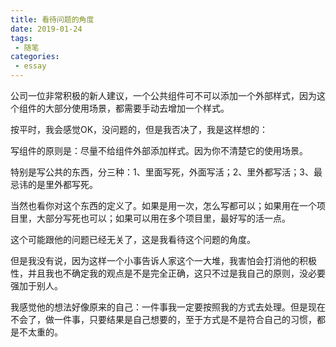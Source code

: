 ```yaml
---
title: 看待问题的角度
date: 2019-01-24
tags:
 - 随笔    
categories: 
 - essay
---
```


公司一位非常积极的新人建议，一个公共组件可不可以添加一个外部样式，因为这个组件的大部分使用场景，都需要手动去增加一个样式。

按平时，我会感觉OK，没问题的，但是我否决了，我是这样想的：

写组件的原则是：尽量不给组件外部添加样式。因为你不清楚它的使用场景。

特别是写公共的东西，分三种：1、里面写死，外面写活；2、里外都写活；3、最忌讳的是里外都写死。

当然也看你对这个东西的定义了。如果是用一次，怎么写都可以；如果用在一个项目里，大部分写死也可以；如果可以用在多个项目里，最好写的活一点。

这个可能跟他的问题已经无关了，这是我看待这个问题的角度。

但是我没有说，因为这样一个小事告诉人家这个一大堆，我害怕会打消他的积极性，并且我也不确定我的观点是不是完全正确，这只不过是我自己的原则，没必要强加于别人。

我感觉他的想法好像原来的自己：一件事我一定要按照我的方式去处理。但是现在不会了，做一件事，只要结果是自己想要的，至于方式是不是符合自己的习惯，都是不太重的。